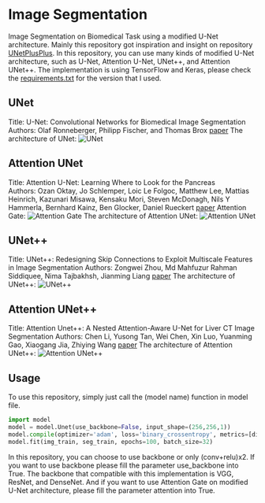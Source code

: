 # Image Segmentation
Image Segmentation on Biomedical Task using a modified U-Net architecture. Mainly this repository got inspiration and insight on repository [UNetPlusPlus](https://github.com/MrGiovanni/UNetPlusPlus). In this repository, you can use many kinds of modified U-Net architecture, such as U-Net, Attention U-Net, UNet++, and Attention UNet++. The implementation is using TensorFlow and Keras, please check the [requirements.txt](https://github.com/rizalmaulanaa/Attention-XNet/blob/master/requirements.txt) for the version that I used.

## UNet
Title: U-Net: Convolutional Networks for Biomedical Image Segmentation
Authors: Olaf Ronneberger, Philipp Fischer, and Thomas Brox
[paper](https://arxiv.org/abs/1505.04597)
The architecture of UNet:
![UNet]()

## Attention UNet
Title: Attention U-Net: Learning Where to Look for the Pancreas
Authors: Ozan Oktay, Jo Schlemper, Loic Le Folgoc, Matthew Lee, Mattias Heinrich, Kazunari Misawa, Kensaku Mori, Steven McDonagh, Nils Y Hammerla, Bernhard Kainz, Ben Glocker, Daniel Rueckert
[paper](https://arxiv.org/abs/1804.03999)
Attention Gate:
![Attention Gate]()
The architecture of Attention UNet:
![Attention UNet]()

## UNet++
Title: UNet++: Redesigning Skip Connections to Exploit Multiscale Features in Image Segmentation
Authors: Zongwei Zhou, Md Mahfuzur Rahman Siddiquee, Nima Tajbakhsh, Jianming Liang
[paper](https://arxiv.org/abs/1912.05074)
The architecture of UNet++:
![UNet++]()

## Attention UNet++
Title: Attention Unet++: A Nested Attention-Aware U-Net for Liver CT Image Segmentation
Authors: Chen Li, Yusong Tan, Wei Chen, Xin Luo, Yuanming Gao, Xiaogang Jia, Zhiying Wang
[paper](https://ieeexplore.ieee.org/document/9190761)
The architecture of Attention UNet++:
![Attention UNet++]()

## Usage
To use this repository, simply just call the (model name) function in model file.
```python
import model
model = model.Unet(use_backbone=False, input_shape=(256,256,1))
model.compile(optimizer='adam', loss='binary_crossentropy', metrics=[dice_coeff])
model.fit(img_train, seg_train, epochs=100, batch_size=32)
```
In this repository, you can choose to use backbone or only (conv+relu)x2. If you want to use backbone please fill the parameter use_backbone into True. The backbone that compatible with this implementation is VGG, ResNet, and DenseNet. And if you want to use Attention Gate on modified U-Net architecture, please fill the parameter attention into True.
